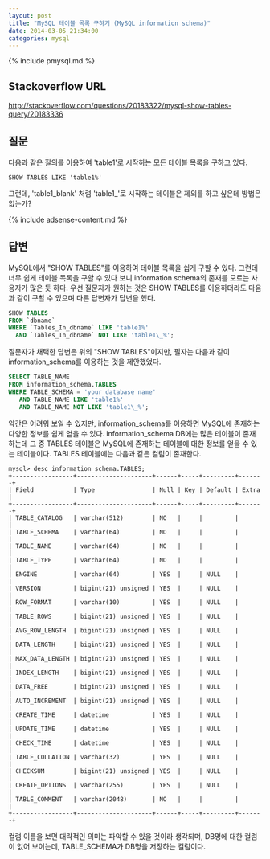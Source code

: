 ```yaml
---
layout: post
title: "MySQL 테이블 목록 구하기 (MySQL information schema)"
date: 2014-03-05 21:34:00
categories: mysql
---
```


{% include pmysql.md %}

## Stackoverflow URL

http://stackoverflow.com/questions/20183322/mysql-show-tables-query/20183336

## 질문

다음과 같은 질의를 이용하여 'table1'로 시작하는 모든 테이블 목록을 구하고 있다.

    SHOW TABLES LIKE 'table1%'

그런데, 'table1_blank' 처럼 'table1_'로 시작하는 테이블은 제외를 하고 싶은데 방법은 없는가?

{% include adsense-content.md %}

## 답변

MySQL에서 "SHOW TABLES"를 이용하여 테이블 목록을 쉽게 구할 수 있다. 그런데 너무 쉽게 테이블 목록을 구할 수 있다 보니 information schema의 존재를 모르는 사용자가 많은 듯 하다. 우선 질문자가 원하는 것은 SHOW TABLES를 이용하더라도 다음과 같이 구할 수 있으며 다른 답변자가 답변을 했다.

```sql
SHOW TABLES
FROM `dbname`
WHERE `Tables_In_dbname` LIKE 'table1%'
  AND `Tables_In_dbname` NOT LIKE 'table1\_%';
```

질문자가 채택한 답변은 위의 "SHOW TABLES"이지만, 필자는 다음과 같이 information_schema를 이용하는 것을 제안했었다.

```sql
SELECT TABLE_NAME
FROM information_schema.TABLES
WHERE TABLE_SCHEMA = 'your database name'
   AND TABLE_NAME LIKE 'table1%'
   AND TABLE_NAME NOT LIKE 'table1\_%';
```

약간은 어려워 보일 수 있지만, information_schema를 이용하면 MySQL에 존재하는 다양한 정보를 쉽게 얻을 수 있다. information_schema DB에는 많은 테이블이 존재하는데 그 중 TABLES 테이블은 MySQL에 존재하는 테이블에 대한 정보를 얻을 수 있는 테이블이다. TABLES 테이블에는 다음과 같은 컬럼이 존재한다.

    mysql> desc information_schema.TABLES;
    +-----------------+---------------------+------+-----+---------+-------+
    | Field           | Type                | Null | Key | Default | Extra |
    +-----------------+---------------------+------+-----+---------+-------+
    | TABLE_CATALOG   | varchar(512)        | NO   |     |         |       |
    | TABLE_SCHEMA    | varchar(64)         | NO   |     |         |       |
    | TABLE_NAME      | varchar(64)         | NO   |     |         |       |
    | TABLE_TYPE      | varchar(64)         | NO   |     |         |       |
    | ENGINE          | varchar(64)         | YES  |     | NULL    |       |
    | VERSION         | bigint(21) unsigned | YES  |     | NULL    |       |
    | ROW_FORMAT      | varchar(10)         | YES  |     | NULL    |       |
    | TABLE_ROWS      | bigint(21) unsigned | YES  |     | NULL    |       |
    | AVG_ROW_LENGTH  | bigint(21) unsigned | YES  |     | NULL    |       |
    | DATA_LENGTH     | bigint(21) unsigned | YES  |     | NULL    |       |
    | MAX_DATA_LENGTH | bigint(21) unsigned | YES  |     | NULL    |       |
    | INDEX_LENGTH    | bigint(21) unsigned | YES  |     | NULL    |       |
    | DATA_FREE       | bigint(21) unsigned | YES  |     | NULL    |       |
    | AUTO_INCREMENT  | bigint(21) unsigned | YES  |     | NULL    |       |
    | CREATE_TIME     | datetime            | YES  |     | NULL    |       |
    | UPDATE_TIME     | datetime            | YES  |     | NULL    |       |
    | CHECK_TIME      | datetime            | YES  |     | NULL    |       |
    | TABLE_COLLATION | varchar(32)         | YES  |     | NULL    |       |
    | CHECKSUM        | bigint(21) unsigned | YES  |     | NULL    |       |
    | CREATE_OPTIONS  | varchar(255)        | YES  |     | NULL    |       |
    | TABLE_COMMENT   | varchar(2048)       | NO   |     |         |       |
    +-----------------+---------------------+------+-----+---------+-------+

컬럼 이름을 보면 대략적인 의미는 파악할 수 있을 것이라 생각되며, DB명에 대한 컬럼이 없어 보이는데, TABLE_SCHEMA가 DB명을 저장하는 컬럼이다.
